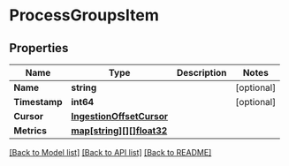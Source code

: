 # ProcessGroupsItem

## Properties

Name | Type | Description | Notes
------------ | ------------- | ------------- | -------------
**Name** | **string** |  | [optional] 
**Timestamp** | **int64** |  | [optional] 
**Cursor** | [**IngestionOffsetCursor**](IngestionOffsetCursor.md) |  | 
**Metrics** | [**map[string][][]float32**](array.md) |  | 

[[Back to Model list]](../README.md#documentation-for-models) [[Back to API list]](../README.md#documentation-for-api-endpoints) [[Back to README]](../README.md)


